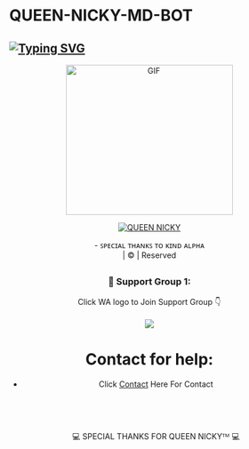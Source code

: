 # QUEEN-NICKY-MD-BOT



## [![Typing SVG](https://readme-typing-svg.herokuapp.com?font=Rockstar-ExtraBold&color=F33A6A&lines=𝐖𝐄𝐋𝐂𝐎𝐌𝐄+𝐓𝐎+𝐐𝐔𝐄𝐄𝐍+𝗡𝗜𝗖𝗞𝗬+𝐖𝐀+𝐁𝐎𝐓+𝐑𝐄𝐏𝐎.;𝘾𝙍𝙀𝘼𝙏𝙀𝘿+𝘽𝙔+𝐃𝗨𝗠𝗜𝗗𝗨+;;𝗤𝗨𝗘𝗘𝗡-𝗡𝗜𝗖𝗞𝗬+𝙒𝙄𝙏𝙃+𝙈𝙊𝙍𝙀+𝙁𝙀𝘼𝙏𝙐𝙍𝙀𝙎;𝗦𝗣𝗘𝗖𝗜𝗔𝗟+𝗔𝗟𝗟+𝗖𝗢𝗗𝗘𝗦+𝗕𝗬+𝗞𝗜𝗡𝗗+𝗔𝗟𝗣𝗛𝗔;𝙏𝙃𝘼𝙉𝙆𝙎+𝙁𝙊𝙍+𝙑𝙄𝙎𝙄𝙏𝙄𝙉𝙂+𝙊𝙐𝙍+𝙂𝙄𝙏)](https://git.io/typing-svg)


</a>

</p>

<div align="center">

  <p align="center">

<img src="https://telegra.ph/file/b4eeed71b4a5492f0afbb.jpg" alt="GIF" width="300" height="270"/>

</p>
<p align="center">

<a href="#"><img title="QUEEN NICKY" src="https://img.shields.io/badge/QUEEN-NICKY-green?colorA=%23ff0000&colorB=%23017e40&style=for-the-badge"></a>

</p>
<p align="center">- ꜱᴘᴇᴄɪᴀʟ ᴛʜᴀɴᴋꜱ ᴛᴏ ᴋɪɴᴅ ᴀʟᴘʜᴀ<br>| © | Reserved  </br> 

</p>



































##
  <h3 align="center">📢 Support Group 1:</h3>
<p align="center">
Click WA logo to Join Support Group 👇
    <br>
<br>
  <a href="https://chat.whatsapp.com/Kz8D9fiuGJq21qdbDnH99J" target="blank"><img align="center" src="https://github.com/QUEENNICKYMDBOT/QUEEN-NICKY-MD-BOT1 " /></a>
</p>


# Contact for help:

   * Click [Contact](https://wa.me/94742443114) Here For Contact

      </br> <p/>

      <br>   <p align="center">💻 SPECIAL THANKS FOR QUEEN NICKYᵀᴹ 💻
